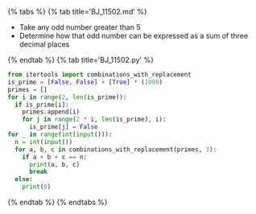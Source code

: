 {% tabs %}
{% tab title='BJ_11502.md' %}

* Take any odd number greater than 5
* Determine how that odd number can be expressed as a sum of three decimal places

{% endtab %}
{% tab title='BJ_11502.py' %}

```py
from itertools import combinations_with_replacement
is_prime = [False, False] + [True] * (1000)
primes = []
for i in range(2, len(is_prime)):
  if is_prime[i]:
    primes.append(i)
    for j in range(2 * i, len(is_prime), i):
      is_prime[j] = False
for _ in range(int(input())):
  n = int(input())
  for a, b, c in combinations_with_replacement(primes, 3):
    if a + b + c == n:
      print(a, b, c)
      break
  else:
    print(0)
```

{% endtab %}
{% endtabs %}